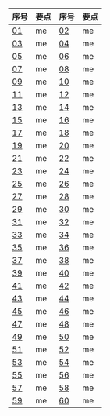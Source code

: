 <div style="text-align: center;">

|  序号  |  要点  |  序号  |  要点  |
|----|----|----|----|
| [01](https://moodhappy.github.io/moodHappy.gitHub.io-nce/nce3/01.html)| me | [02](https://moodhappy.github.io/moodHappy.gitHub.io-nce/nce3/02.html)| me |
| [03](https://moodhappy.github.io/moodHappy.gitHub.io-nce/nce3/03.html)| me | [04](https://moodhappy.github.io/moodHappy.gitHub.io-nce/nce3/04.html)| me |
| [05](https://moodhappy.github.io/moodHappy.gitHub.io-nce/nce3/05.html)| me | [06](https://moodhappy.github.io/moodHappy.gitHub.io-nce/nce3/06.html)| me |
| [07](https://moodhappy.github.io/moodHappy.gitHub.io-nce/nce3/07.html)| me | [08](https://moodhappy.github.io/moodHappy.gitHub.io-nce/nce3/08.html)| me |
| [09](https://moodhappy.github.io/moodHappy.gitHub.io-nce/nce3/09.html)| me | [10](https://moodhappy.github.io/moodHappy.gitHub.io-nce/nce3/10.html)| me |
| [11](https://moodhappy.github.io/moodHappy.gitHub.io-nce/nce3/11.html)| me | [12](https://moodhappy.github.io/moodHappy.gitHub.io-nce/nce3/12.html)| me |
| [13](https://moodhappy.github.io/moodHappy.gitHub.io-nce/nce3/13.html)| me | [14](https://moodhappy.github.io/moodHappy.gitHub.io-nce/nce3/14.html)| me |
| [15](https://moodhappy.github.io/moodHappy.gitHub.io-nce/nce3/15.html)| me | [16](https://moodhappy.github.io/moodHappy.gitHub.io-nce/nce3/16.html)| me |
| [17](https://moodhappy.github.io/moodHappy.gitHub.io-nce/nce3/17.html)| me | [18](https://moodhappy.github.io/moodHappy.gitHub.io-nce/nce3/18.html)| me |
| [19](https://moodhappy.github.io/moodHappy.gitHub.io-nce/nce3/19.html)| me | [20](https://moodhappy.github.io/moodHappy.gitHub.io-nce/nce3/20.html)| me |
| [21](https://moodhappy.github.io/moodHappy.gitHub.io-nce/nce3/21.html)| me | [22](https://moodhappy.github.io/moodHappy.gitHub.io-nce/nce3/22.html)| me |
| [23](https://moodhappy.github.io/moodHappy.gitHub.io-nce/nce3/23.html)| me | [24](https://moodhappy.github.io/moodHappy.gitHub.io-nce/nce3/24.html)| me |
| [25](https://moodhappy.github.io/moodHappy.gitHub.io-nce/nce3/25.html)| me | [26](https://moodhappy.github.io/moodHappy.gitHub.io-nce/nce3/26.html)| me |
| [27](https://moodhappy.github.io/moodHappy.gitHub.io-nce/nce3/27.html)| me | [28](https://moodhappy.github.io/moodHappy.gitHub.io-nce/nce3/28.html)| me |
| [29](https://moodhappy.github.io/moodHappy.gitHub.io-nce/nce3/29.html)| me | [30](https://moodhappy.github.io/moodHappy.gitHub.io-nce/nce3/30.html)| me |
|[31](https://moodhappy.github.io/moodHappy.gitHub.io-nce/nce3/31.html)| me | [32](https://moodhappy.github.io/moodHappy.gitHub.io-nce/nce3/32.html)| me |
| [33](https://moodhappy.github.io/moodHappy.gitHub.io-nce/nce3/33.html)| me | [34](https://moodhappy.github.io/moodHappy.gitHub.io-nce/nce3/34.html)| me |
| [35](https://moodhappy.github.io/moodHappy.gitHub.io-nce/nce3/35.html)| me | [36](https://moodhappy.github.io/moodHappy.gitHub.io-nce/nce3/36.html)| me |
| [37](https://moodhappy.github.io/moodHappy.gitHub.io-nce/nce3/37.html)| me | [38](https://moodhappy.github.io/moodHappy.gitHub.io-nce/nce3/38.html)| me |
| [39](https://moodhappy.github.io/moodHappy.gitHub.io-nce/nce3/39.html)| me | [40](https://moodhappy.github.io/moodHappy.gitHub.io-nce/nce3/40.html)| me |
| [41](https://moodhappy.github.io/moodHappy.gitHub.io-nce/nce3/41.html)| me | [42](https://moodhappy.github.io/moodHappy.gitHub.io-nce/nce3/42.html)| me |
| [43](https://moodhappy.github.io/moodHappy.gitHub.io-nce/nce3/43.html)| me | [44](https://moodhappy.github.io/moodHappy.gitHub.io-nce/nce3/44.html)| me |
| [45](https://moodhappy.github.io/moodHappy.gitHub.io-nce/nce3/45.html)| me | [46](https://moodhappy.github.io/moodHappy.gitHub.io-nce/nce3/46.html)| me |
| [47](https://moodhappy.github.io/moodHappy.gitHub.io-nce/nce3/47.html)| me | [48](https://moodhappy.github.io/moodHappy.gitHub.io-nce/nce3/48.html)| me |
| [49](https://moodhappy.github.io/moodHappy.gitHub.io-nce/nce3/49.html)| me | [50](https://moodhappy.github.io/moodHappy.gitHub.io-nce/nce3/50.html)| me |
| [51](https://moodhappy.github.io/moodHappy.gitHub.io-nce/nce3/51.html)| me | [52](https://moodhappy.github.io/moodHappy.gitHub.io-nce/nce3/52.html)| me |
| [53](https://moodhappy.github.io/moodHappy.gitHub.io-nce/nce3/53.html)| me | [54](https://moodhappy.github.io/moodHappy.gitHub.io-nce/nce3/54.html)| me |
| [55](https://moodhappy.github.io/moodHappy.gitHub.io-nce/nce3/55.html)| me | [56](https://moodhappy.github.io/moodHappy.gitHub.io-nce/nce3/56.html)| me |
| [57](https://moodhappy.github.io/moodHappy.gitHub.io-nce/nce3/57.html)| me | [58](https://moodhappy.github.io/moodHappy.gitHub.io-nce/nce3/58.html)| me |
| [59](https://moodhappy.github.io/moodHappy.gitHub.io-nce/nce3/59.html)| me | [60](https://moodhappy.github.io/moodHappy.gitHub.io-nce/nce3/60.html)| me |

</div>
